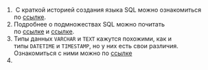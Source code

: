 1.  С краткой историей создания языка SQL можно ознакомиться по [ссылке](https://ru.wikipedia.org/wiki/SQL#%D0%98%D1%81%D1%82%D0%BE%D1%80%D0%B8%D1%8F).
2. Подробнее о подмножествах SQL можно почитать по [ссылке](https://info-comp.ru/what-is-ddl-dml-dcl-tcl) и [ссылке](https://www.geeksforgeeks.org/sql-ddl-dql-dml-dcl-tcl-commands/).
3. Типы данных `VARCHAR` и `TEXT` кажутся похожими, как и типы `DATETIME` и `TIMESTAMP`, но у них есть свои различия. Ознакомиться с ними можно по [ссылке](https://andreyex.ru/bazy-dannyx/mariadb/raznitsa-mezhdu-varchar-i-text-v-mysql/)
4. 